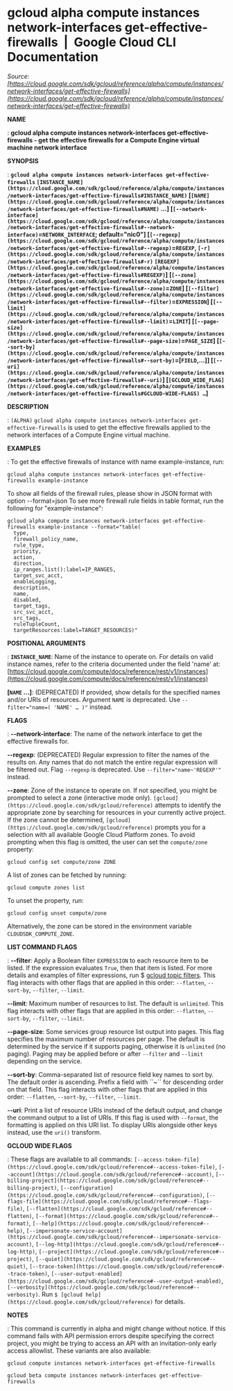 # gcloud alpha compute instances network-interfaces get-effective-firewalls  |  Google Cloud CLI Documentation

*Source: [https://cloud.google.com/sdk/gcloud/reference/alpha/compute/instances/network-interfaces/get-effective-firewalls](https://cloud.google.com/sdk/gcloud/reference/alpha/compute/instances/network-interfaces/get-effective-firewalls)*

**NAME**

: **gcloud alpha compute instances network-interfaces get-effective-firewalls - get the effective firewalls for a Compute Engine virtual machine network interface**

**SYNOPSIS**

: **`gcloud alpha compute instances network-interfaces get-effective-firewalls` `[INSTANCE_NAME](https://cloud.google.com/sdk/gcloud/reference/alpha/compute/instances/network-interfaces/get-effective-firewalls#INSTANCE_NAME)` [`[NAME](https://cloud.google.com/sdk/gcloud/reference/alpha/compute/instances/network-interfaces/get-effective-firewalls#NAME)` …] [`[--network-interface](https://cloud.google.com/sdk/gcloud/reference/alpha/compute/instances/network-interfaces/get-effective-firewalls#--network-interface)`=`NETWORK_INTERFACE`; default="nic0"] [`[--regexp](https://cloud.google.com/sdk/gcloud/reference/alpha/compute/instances/network-interfaces/get-effective-firewalls#--regexp)`=`REGEXP`, `[-r](https://cloud.google.com/sdk/gcloud/reference/alpha/compute/instances/network-interfaces/get-effective-firewalls#-r)` `[REGEXP](https://cloud.google.com/sdk/gcloud/reference/alpha/compute/instances/network-interfaces/get-effective-firewalls#REGEXP)`] [`[--zone](https://cloud.google.com/sdk/gcloud/reference/alpha/compute/instances/network-interfaces/get-effective-firewalls#--zone)`=`ZONE`] [`[--filter](https://cloud.google.com/sdk/gcloud/reference/alpha/compute/instances/network-interfaces/get-effective-firewalls#--filter)`=`EXPRESSION`] [`[--limit](https://cloud.google.com/sdk/gcloud/reference/alpha/compute/instances/network-interfaces/get-effective-firewalls#--limit)`=`LIMIT`] [`[--page-size](https://cloud.google.com/sdk/gcloud/reference/alpha/compute/instances/network-interfaces/get-effective-firewalls#--page-size)`=`PAGE_SIZE`] [`[--sort-by](https://cloud.google.com/sdk/gcloud/reference/alpha/compute/instances/network-interfaces/get-effective-firewalls#--sort-by)`=[`FIELD`,…]] [`[--uri](https://cloud.google.com/sdk/gcloud/reference/alpha/compute/instances/network-interfaces/get-effective-firewalls#--uri)`] [`[GCLOUD_WIDE_FLAG](https://cloud.google.com/sdk/gcloud/reference/alpha/compute/instances/network-interfaces/get-effective-firewalls#GCLOUD-WIDE-FLAGS) …`]**

**DESCRIPTION**

: `(ALPHA)` `gcloud alpha compute instances network-interfaces
get-effective-firewalls` is used to get the effective firewalls applied to
the network interfaces of a Compute Engine virtual machine.

**EXAMPLES**

: To get the effective firewalls of instance with name example-instance, run:

```
gcloud alpha compute instances network-interfaces get-effective-firewalls example-instance
```

To show all fields of the firewall rules, please show in JSON format with option
--format=json
To see more firewall rule fields in table format, run the following for
"example-instance":

```
gcloud alpha compute instances network-interfaces get-effective-firewalls example-instance --format="table(
  type,
  firewall_policy_name,
  rule_type,
  priority,
  action,
  direction,
  ip_ranges.list():label=IP_RANGES,
  target_svc_acct,
  enableLogging,
  description,
  name,
  disabled,
  target_tags,
  src_svc_acct,
  src_tags,
  ruleTupleCount,
  targetResources:label=TARGET_RESOURCES)"
```

**POSITIONAL ARGUMENTS**

: **`INSTANCE_NAME`**:
Name of the instance to operate on. For details on valid instance names, refer
to the criteria documented under the field 'name' at: [https://cloud.google.com/compute/docs/reference/rest/v1/instances](https://cloud.google.com/compute/docs/reference/rest/v1/instances)

**[`NAME` …]**:
(DEPRECATED) If provided, show details for the specified names and/or URIs of
resources.
Argument `NAME` is deprecated. Use `--filter="name=( 'NAME'
… )"` instead.

**FLAGS**

: **--network-interface**:
The name of the network interface to get the effective firewalls for.

**--regexp**:
(DEPRECATED) Regular expression to filter the names of the results on. Any names
that do not match the entire regular expression will be filtered out.
Flag `--regexp` is deprecated. Use
`--filter="name~'REGEXP'"` instead.

**--zone**:
Zone of the instance to operate on. If not specified, you might be prompted to
select a zone (interactive mode only). `[gcloud](https://cloud.google.com/sdk/gcloud/reference)` attempts to identify the
appropriate zone by searching for resources in your currently active project. If
the zone cannot be determined, `[gcloud](https://cloud.google.com/sdk/gcloud/reference)` prompts you for a selection with
all available Google Cloud Platform zones.
To avoid prompting when this flag is omitted, the user can set the
``compute/zone`` property:

```
gcloud config set compute/zone ZONE
```

A list of zones can be fetched by running:

```
gcloud compute zones list
```

To unset the property, run:

```
gcloud config unset compute/zone
```

Alternatively, the zone can be stored in the environment variable
``CLOUDSDK_COMPUTE_ZONE``.

**LIST COMMAND FLAGS**

: **--filter**:
Apply a Boolean filter `EXPRESSION` to each resource item
to be listed. If the expression evaluates `True`, then that item is
listed. For more details and examples of filter expressions, run $ [gcloud topic filters](https://cloud.google.com/sdk/gcloud/reference/topic/filters). This flag
interacts with other flags that are applied in this order:
`--flatten`, `--sort-by`, `--filter`,
`--limit`.

**--limit**:
Maximum number of resources to list. The default is `unlimited`. This
flag interacts with other flags that are applied in this order:
`--flatten`, `--sort-by`, `--filter`,
`--limit`.

**--page-size**:
Some services group resource list output into pages. This flag specifies the
maximum number of resources per page. The default is determined by the service
if it supports paging, otherwise it is `unlimited` (no paging).
Paging may be applied before or after `--filter` and
`--limit` depending on the service.

**--sort-by**:
Comma-separated list of resource field key names to sort by. The default order
is ascending. Prefix a field with ``~´´ for descending order on that
field. This flag interacts with other flags that are applied in this order:
`--flatten`, `--sort-by`, `--filter`,
`--limit`.

**--uri**:
Print a list of resource URIs instead of the default output, and change the
command output to a list of URIs. If this flag is used with
`--format`, the formatting is applied on this URI list. To display
URIs alongside other keys instead, use the `uri()` transform.

**GCLOUD WIDE FLAGS**

: These flags are available to all commands: `[--access-token-file](https://cloud.google.com/sdk/gcloud/reference#--access-token-file)`,
`[--account](https://cloud.google.com/sdk/gcloud/reference#--account)`, `[--billing-project](https://cloud.google.com/sdk/gcloud/reference#--billing-project)`,
`[--configuration](https://cloud.google.com/sdk/gcloud/reference#--configuration)`,
`[--flags-file](https://cloud.google.com/sdk/gcloud/reference#--flags-file)`,
`[--flatten](https://cloud.google.com/sdk/gcloud/reference#--flatten)`, `[--format](https://cloud.google.com/sdk/gcloud/reference#--format)`, `[--help](https://cloud.google.com/sdk/gcloud/reference#--help)`, `[--impersonate-service-account](https://cloud.google.com/sdk/gcloud/reference#--impersonate-service-account)`,
`[--log-http](https://cloud.google.com/sdk/gcloud/reference#--log-http)`,
`[--project](https://cloud.google.com/sdk/gcloud/reference#--project)`, `[--quiet](https://cloud.google.com/sdk/gcloud/reference#--quiet)`, `[--trace-token](https://cloud.google.com/sdk/gcloud/reference#--trace-token)`, `[--user-output-enabled](https://cloud.google.com/sdk/gcloud/reference#--user-output-enabled)`,
`[--verbosity](https://cloud.google.com/sdk/gcloud/reference#--verbosity)`.
Run `$ [gcloud help](https://cloud.google.com/sdk/gcloud/reference)` for details.

**NOTES**

: This command is currently in alpha and might change without notice. If this
command fails with API permission errors despite specifying the correct project,
you might be trying to access an API with an invitation-only early access
allowlist. These variants are also available:

```
gcloud compute instances network-interfaces get-effective-firewalls
```

```
gcloud beta compute instances network-interfaces get-effective-firewalls
```